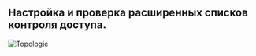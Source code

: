 ## Настройка и проверка расширенных списков контроля доступа.
![Topologie](https://user-images.githubusercontent.com/99610266/172910437-ddbedffd-2e8f-4e15-b20f-9f21611344ad.png)

